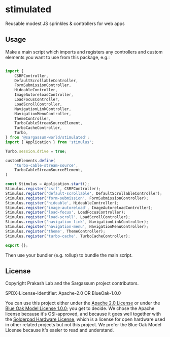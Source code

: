 # stimulated
Reusable modest JS sprinkles & controllers for web apps

## Usage

Make a main script which imports and registers any controllers and custom elements you want to use from this package, e.g.:
```js

import {
	CSRFController,
	DefaultScrollableController,
	FormSubmissionController,
	HideableController,
	ImageAutoreloadController,
	LoadFocusController,
	LoadScrollController,
	NavigationLinkController,
	NavigationMenuController,
	ThemeController,
	TurboCableStreamSourceElement,
	TurboCacheController,
	Turbo,
} from '@sargassum-world/stimulated';
import { Application } from 'stimulus';

Turbo.session.drive = true;

customElements.define(
	'turbo-cable-stream-source',
	TurboCableStreamSourceElement,
)

const Stimulus = Application.start();
Stimulus.register('csrf', CSRFController);
Stimulus.register('default-scrollable', DefaultScrollableController);
Stimulus.register('form-submission', FormSubmissionController);
Stimulus.register('hideable', HideableController);
Stimulus.register('image-autoreload', ImageAutoreloadController);
Stimulus.register('load-focus', LoadFocusController);
Stimulus.register('load-scroll', LoadScrollController);
Stimulus.register('navigation-link', NavigationLinkController);
Stimulus.register('navigation-menu', NavigationMenuController);
Stimulus.register('theme', ThemeController);
Stimulus.register('turbo-cache', TurboCacheController);

export {};

```

Then use your bundler (e.g. rollup) to bundle the main script.

## License

Copyright Prakash Lab and the Sargassum project contributors.

SPDX-License-Identifier: Apache-2.0 OR BlueOak-1.0.0

You can use this project either under the [Apache 2.0 License](https://www.apache.org/licenses/LICENSE-2.0) or under the [Blue Oak Model License 1.0.0](https://blueoakcouncil.org/license/1.0.0); you get to decide. We chose the Apache license because it's OSI-approved, and because it goes well together with the [Solderpad Hardware License](http://solderpad.org/licenses/SHL-2.1/), which is a license for open hardware used in other related projects but not this project. We prefer the Blue Oak Model License because it's easier to read and understand.

